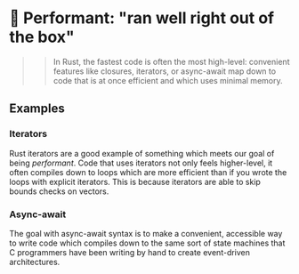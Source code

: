 # 🏇 Performant: "ran well right out of the box"

> > In Rust, the fastest code is often the most high-level: convenient features like closures, iterators, or async-await map down to code that is at once efficient and which uses minimal memory.

## Examples

### Iterators

Rust iterators are a good example of something which meets our goal of being *performant*. Code that uses iterators not only feels higher-level, it often compiles down to loops which are more efficient than if you wrote the loops with explicit iterators. This is because iterators are able to skip bounds checks on vectors.

### Async-await

The goal with async-await syntax is to make a convenient, accessible way to write code which compiles down to the same sort of state machines that C programmers have been writing by hand to create event-driven architectures.